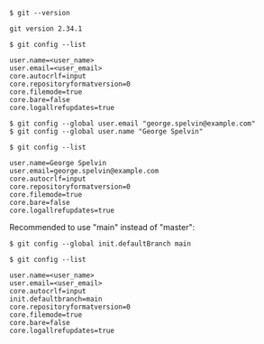 ```unix
$ git --version
```
```unix
git version 2.34.1
```

```unix
$ git config --list
```
```unix
user.name=<user_name>
user.email=<user_email>
core.autocrlf=input
core.repositoryformatversion=0
core.filemode=true
core.bare=false
core.logallrefupdates=true
```

```unix
$ git config --global user.email "george.spelvin@example.com"
$ git config --global user.name "George Spelvin"
```

```unix
$ git config --list
```
```unix
user.name=George Spelvin
user.email=george.spelvin@example.com
core.autocrlf=input
core.repositoryformatversion=0
core.filemode=true
core.bare=false
core.logallrefupdates=true
```

Recommended to use "main" instead of "master":
```unix
$ git config --global init.defaultBranch main
```

```unix
$ git config --list
```
```unix
user.name=<user_name>
user.email=<user_email>
core.autocrlf=input
init.defaultbranch=main
core.repositoryformatversion=0
core.filemode=true
core.bare=false
core.logallrefupdates=true
```